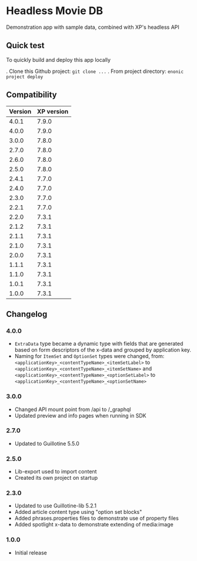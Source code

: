 # Headless Movie DB

Demonstration app with sample data, combined with XP's headless API

## Quick test

To quickly build and deploy this app locally

. Clone this Github project: `git clone ...`
. From project directory: `enonic project deploy`

## Compatibility

| Version       | XP version |
| ------------- | ---------- |
| 4.0.1         | 7.9.0 |
| 4.0.0         | 7.9.0 |
| 3.0.0         | 7.8.0 |
| 2.7.0         | 7.8.0 |
| 2.6.0         | 7.8.0 |
| 2.5.0         | 7.8.0 |
| 2.4.1         | 7.7.0 |
| 2.4.0         | 7.7.0 |
| 2.3.0         | 7.7.0 |
| 2.2.1         | 7.7.0 |
| 2.2.0         | 7.3.1 |
| 2.1.2         | 7.3.1 |
| 2.1.1         | 7.3.1 |
| 2.1.0         | 7.3.1 |
| 2.0.0         | 7.3.1 |
| 1.1.1	        | 7.3.1 |
| 1.1.0	        | 7.3.1 |
| 1.0.1	        | 7.3.1 |
| 1.0.0	        | 7.3.1 |

## Changelog

### 4.0.0

* `ExtraData` type became a dynamic type with fields that are generated based on form descriptors of the x-data and grouped by application key.
* Naming for `ItemSet` and `OptionSet` types were changed, from:
  `<applicationKey>_<contentTypeName>_<itemSetLabel>` to `<applicationKey>_<contentTypeName>_<itemSetName>`
   and
  `<applicationKey>_<contentTypeName>_<optionSetLabel>` to `<applicationKey>_<contentTypeName>_<optionSetName>`

### 3.0.0

* Changed API mount point from /api to /_graphql
* Updated preview and info pages when running in SDK

### 2.7.0

* Updated to Guillotine 5.5.0

### 2.5.0

* Lib-export used to import content
* Created its own project on startup

### 2.3.0

* Updated to use Guillotine-lib 5.2.1
* Added article content type using "option set blocks"
* Added phrases.properties files to demonstrate use of property files
* Added spotlight x-data to demonstrate extending of media:image

### 1.0.0

* Initial release


